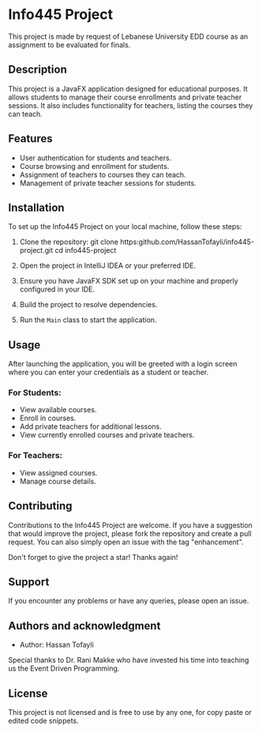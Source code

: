 # Info445 Project
This project is made by request of Lebanese University EDD course as an assignment to be evaluated for finals.

## Description
This project is a JavaFX application designed for educational purposes. It allows students to manage their course enrollments and private teacher sessions. It also includes functionality for teachers, listing the courses they can teach.

## Features

- User authentication for students and teachers.
- Course browsing and enrollment for students.
- Assignment of teachers to courses they can teach.
- Management of private teacher sessions for students.

## Installation

To set up the Info445 Project on your local machine, follow these steps:

1. Clone the repository:
git clone https:github.com/HassanTofayli/info445-project.git
cd info445-project

2. Open the project in IntelliJ IDEA or your preferred IDE.

3. Ensure you have JavaFX SDK set up on your machine and properly configured in your IDE.

4. Build the project to resolve dependencies.

5. Run the `Main` class to start the application.

## Usage

After launching the application, you will be greeted with a login screen where you can enter your credentials as a student or teacher.

### For Students:
- View available courses.
- Enroll in courses.
- Add private teachers for additional lessons.
- View currently enrolled courses and private teachers.

### For Teachers:
- View assigned courses.
- Manage course details.

## Contributing

Contributions to the Info445 Project are welcome. If you have a suggestion that would improve the project, please fork the repository and create a pull request. You can also simply open an issue with the tag "enhancement".

Don't forget to give the project a star! Thanks again!

## Support

If you encounter any problems or have any queries, please open an issue.

## Authors and acknowledgment

- Author: Hassan Tofayli

Special thanks to Dr. Rani Makke who have invested his time into teaching us the Event Driven Programming.

## License

This project is not licensed and is free to use by any one, for copy paste or edited code snippets.
